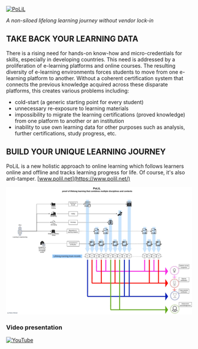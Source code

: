 [![PoLiL](https://raw.githubusercontent.com/e-Learning-DAO/PoLiL/main/website/polil.net/logo-white.png)](https://www.polil.net/)

_A non-siloed lifelong learning journey without vendor lock-in_

## TAKE BACK YOUR LEARNING DATA
There is a rising need for hands-on know-how and micro-credentials for skills, especially in developing countries. This need is addressed by a proliferation of e-learning platforms and online courses. 
The resulting diversity of e-learning environments forces students to move from one e-learning platform to another. 
Without a coherent certification system that connects the previous knowledge acquired across these disparate platforms, this creates various problems including: 
- cold-start (a generic starting point for every student)
- unnecessary re-exposure to learning materials
- impossibility to migrate the learning certifications (proved knowledge) from one platform to another or an institution
- inability to use own learning data for other purposes such as analysis, further certifications, study progress, etc.

## BUILD YOUR UNIQUE LEARNING JOURNEY

PoLiL is a new holistic approach to online learning which follows learners online and offline and tracks learning progress for life. 
Of course, it's also anti-tamper.
[www.polil.net](https://www.polil.net/)

[![PoLiL](https://raw.githubusercontent.com/e-Learning-DAO/PoLiL/main/resources/POLIL%20-%20combines%20multiple%20disciplines%20and%20contexts.jpg)](https://www.polil.net/)

### Video presentation
[![YouTube](https://user-images.githubusercontent.com/598726/216614585-3522627e-8852-4f90-9211-f6499ba2070e.png)](https://youtu.be/cg_fpuzAd7o)
